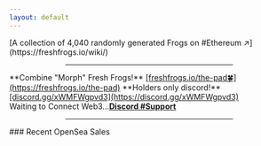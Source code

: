 ```yaml
---
layout: default
---
```

<title>freshfrogs.io</title>[A collection of 4,040 randomly generated Frogs on #Ethereum ↗️](https://freshfrogs.io/wiki/)
<hr style="width: 60%; margin-left: auto; margin-right: auto;">
**Combine "Morph" Fresh Frogs!** <ins>[freshfrogs.io/the-pad🍀](https://freshfrogs.io/the-pad)</ins>
**Holders only discord!** <ins>[discord.gg/xWMFWgpvd3](https://discord.gg/xWMFWgpvd3)</ins>

<div id="pre" class="mintingTextWhite2">Waiting to Connect Web3...<a href="https://discord.gg/xWMFWgpvd3" target="_blank" class="pointer"><strong><u>Discord #Support</u></strong></a></div>
<hr style="width: 60%; margin-left: auto; margin-right: auto;">
### Recent OpenSea Sales